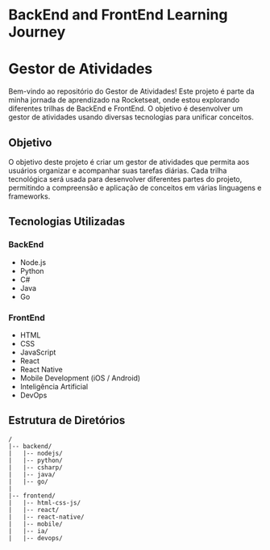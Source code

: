 # BackEnd and FrontEnd Learning Journey

# Gestor de Atividades

Bem-vindo ao repositório do Gestor de Atividades! Este projeto é parte da minha jornada de aprendizado na Rocketseat, onde estou explorando diferentes trilhas de BackEnd e FrontEnd. O objetivo é desenvolver um gestor de atividades usando diversas tecnologias para unificar conceitos.

## Objetivo

O objetivo deste projeto é criar um gestor de atividades que permita aos usuários organizar e acompanhar suas tarefas diárias. Cada trilha tecnológica será usada para desenvolver diferentes partes do projeto, permitindo a compreensão e aplicação de conceitos em várias linguagens e frameworks.

## Tecnologias Utilizadas

### BackEnd

- Node.js
- Python
- C#
- Java
- Go

### FrontEnd

- HTML
- CSS
- JavaScript
- React
- React Native
- Mobile Development (iOS / Android)
- Inteligência Artificial
- DevOps

## Estrutura de Diretórios

```plaintext
/
|-- backend/
|   |-- nodejs/
|   |-- python/
|   |-- csharp/
|   |-- java/
|   |-- go/
|
|-- frontend/
|   |-- html-css-js/
|   |-- react/
|   |-- react-native/
|   |-- mobile/
|   |-- ia/
|   |-- devops/
